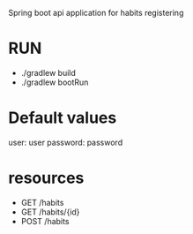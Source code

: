 Spring boot api application for habits registering
# RUN
* ./gradlew build
* ./gradlew bootRun


# Default values
user: user
password: password

# resources
* GET /habits
* GET /habits/{id}
* POST /habits
